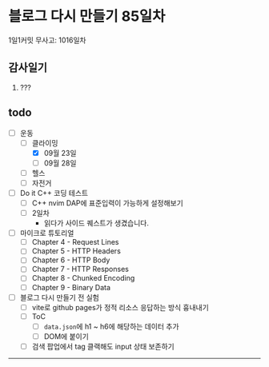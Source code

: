 # 블로그 다시 만들기 85일차

1일1커밋 무사고: 1016일차

## 감사일기

1. ???

## todo

- [ ] 운동
  - [ ] 클라이밍
    - [x] 09월 23일
    - [ ] 09월 28일
  - [ ] 헬스
  - [ ] 자전거
- [ ] Do it C++ 코딩 테스트
  - [ ] C++ nvim DAP에 표준입력이 가능하게 설정해보기
  - [ ] 2일차
    - 읽다가 사이드 퀘스트가 생겼습니다.
- [ ] 마이크로 튜토리얼
  - [ ] Chapter 4 - Request Lines
  - [ ] Chapter 5 - HTTP Headers
  - [ ] Chapter 6 - HTTP Body
  - [ ] Chapter 7 - HTTP Responses
  - [ ] Chapter 8 - Chunked Encoding
  - [ ] Chapter 9 - Binary Data
- [ ] 블로그 다시 만들기 전 실험
  - [ ] vite로 github pages가 정적 리소스 응답하는 방식 흉내내기
  - [ ] ToC
    - [ ] `data.json`에 h1 ~ h6에 해당하는 데이터 추가
    - [ ] DOM에 붙이기
  - [ ] 검색 팝업에서 tag 클랙해도 input 상태 보존하기

---



